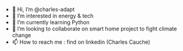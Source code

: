 - 👋 Hi, I’m @charles-adapt
- 👀 I’m interested in energy & tech
- 🌱 I’m currently learning Python
- 💞️ I’m looking to collaborate on smart home project to fight climate change
- 📫 How to reach me : find on linkedin (Charles Cauche)

<!---
charles-adapt/charles-adapt is a ✨ special ✨ repository because its `README.md` (this file) appears on your GitHub profile.
You can click the Preview link to take a look at your changes.
--->
